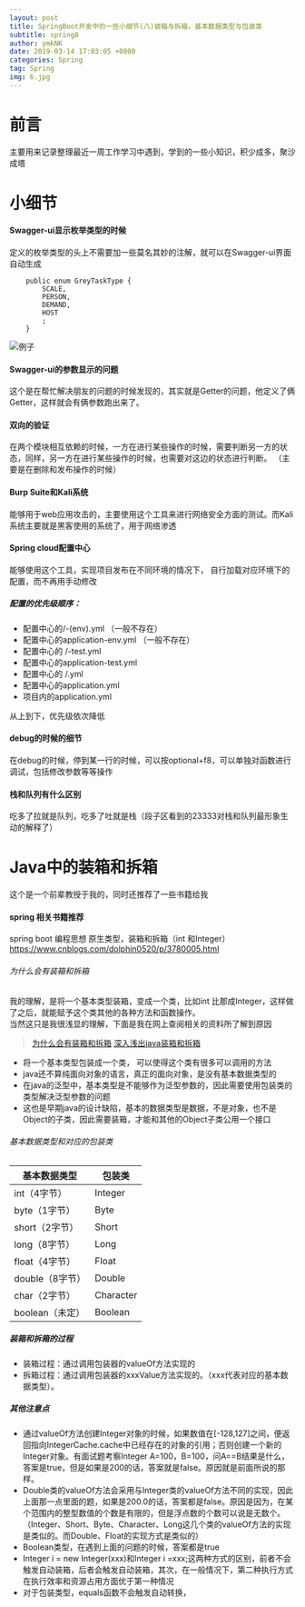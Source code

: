 ```yaml
---
layout: post
title: SpringBoot开发中的一些小细节(八)装箱与拆箱，基本数据类型与包装类
subtitle: spring8
author: ymkNK
date: 2019-03-14 17:03:05 +0800
categories: Spring
tag: Spring
img: 6.jpg
---
```

# 前言
主要用来记录整理最近一周工作学习中遇到，学到的一些小知识，积少成多，聚沙成塔

# 小细节

#### Swagger-ui显示枚举类型的时候

定义的枚举类型的头上不需要加一些莫名其妙的注解，就可以在Swagger-ui界面自动生成

		public enum GreyTaskType {
		    SCALE,
		    PERSON,
		    DEMAND,
		    HOST
		    ;
		}


![例子](http://qeh76ukrx.bkt.clouddn.com/assets/img/spring8/1.png)


#### Swagger-ui的参数显示的问题

这个是在帮忙解决朋友的问题的时候发现的，其实就是Getter的问题，他定义了俩Getter，这样就会有俩参数跑出来了。


#### 双向的验证

在两个模块相互依赖的时候，一方在进行某些操作的时候，需要判断另一方的状态，同样，另一方在进行某些操作的时候，也需要对这边的状态进行判断。
（主要是在删除和发布操作的时候）


#### Burp Suite和Kali系统
能够用于web应用攻击的，主要使用这个工具来进行网络安全方面的测试。而Kali系统主要就是黑客使用的系统了，用于网络渗透

#### Spring cloud配置中心
能够使用这个工具，实现项目发布在不同环境的情况下， 自行加载对应环境下的配置，而不再用手动修改

##### 配置的优先级顺序：
- 配置中心的<appName>/<appName>-(env).yml （一般不存在）
- 配置中心的application-env.yml （一般不存在）
- 配置中心的 <appName>/<appName>-test.yml
- 配置中心的application-test.yml
- 配置中心的 <appName>/<appName>.yml
- 配置中心的application.yml
- 项目内的application.yml

从上到下，优先级依次降低

#### debug的时候的细节
在debug的时候，停到某一行的时候，可以按optional+f8，可以单独对函数进行调试，包括修改参数等等操作

#### 栈和队列有什么区别
吃多了拉就是队列，吃多了吐就是栈（段子区看到的23333对栈和队列最形象生动的解释了）

# Java中的装箱和拆箱
这个是一个前辈教授于我的，同时还推荐了一些书籍给我

#### spring 相关书籍推荐
spring boot 编程思想
原生类型，装箱和拆箱（int 和Integer）
https://www.cnblogs.com/dolphin0520/p/3780005.html

###### 为什么会有装箱和拆箱
我的理解，是将一个基本类型装箱，变成一个类，比如int 比那成Integer，这样做了之后，就能赋予这个类其他的各种方法和函数操作。  
当然这只是我很浅显的理解，下面是我在网上查阅相关的资料所了解到原因
>[为什么会有装箱和拆箱](https://zhidao.baidu.com/question/306015038512789844.html)
>[深入浅出java装箱和拆箱](https://www.cnblogs.com/dolphin0520/p/3780005.html)

- 将一个基本类型包装成一个类， 可以使得这个类有很多可以调用的方法
- java还不算纯面向对象的语言，真正的面向对象，是没有基本数据类型的
- 在java的泛型中，基本类型是不能够作为泛型参数的，因此需要使用包装类的类型解决泛型参数的问题
- 这也是早期java的设计缺陷，基本的数据类型是数据，不是对象，也不是Object的子类，因此需要装箱，才能和其他的Object子类公用一个接口

###### 基本数据类型和对应的包装类

基本数据类型 | 包装类  
-|-
int（4字节）| Integer
byte（1字节）| Byte
short（2字节）| Short
long（8字节）| Long
float（4字节）| Float
double（8字节）| Double
char（2字节）| Character
boolean（未定）| Boolean

##### 装箱和拆箱的过程
- 装箱过程：通过调用包装器的valueOf方法实现的
- 拆箱过程：通过调用包装器的xxxValue方法实现的。（xxx代表对应的基本数据类型）。

##### 其他注意点

- 通过valueOf方法创建Integer对象的时候，如果数值在[-128,127]之间，便返回指向IntegerCache.cache中已经存在的对象的引用；否则创建一个新的Integer对象。有面试题考察Integer A=100，B=100，问A==B结果是什么，答案是true，但是如果是200的话，答案就是false。原因就是前面所说的那样。
- Double类的valueOf方法会采用与Integer类的valueOf方法不同的实现，因此上面那一点里面的题，如果是200.0的话，答案都是false。原因是因为，在某个范围内的整型数值的个数是有限的，但是浮点数的个数可以说是无数个。（Integer、Short、Byte、Character、Long这几个类的valueOf方法的实现是类似的。而Double、Float的实现方式是类似的）
- Boolean类型，在遇到上面的问题的时候，答案都是true
- Integer i = new Integer(xxx)和Integer i =xxx;这两种方式的区别，前者不会触发自动装箱，后者会触发自动装箱，其次，在一般情况下，第二种执行方式在执行效率和资源占用方面优于第一种情况
- 对于包装类型，equals函数不会触发自动转换，


